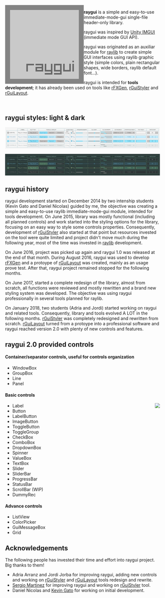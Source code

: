 <img align="left" src="logo/raygui_256x256.png" width=256>

**raygui** is a simple and easy-to-use immediate-mode-gui single-file header-only library.

raygui was inspired by [Unity IMGUI](https://docs.unity3d.com/Manual/GUIScriptingGuide.html) (immediate mode GUI API).

raygui was originated as an auxiliar module for [raylib](https://github.com/raysan5/raylib) to create simple GUI interfaces using raylib graphic style (simple colors, plain rectangular shapes, wide borders, raylib default font...).

raygui is intended for **tools development**; it has already been used on tools like [rFXGen](https://github.com/raysan5/rFXGen), [rGuiStyler](https://github.com/raysan5/raygui/tree/master/tools) and [rGuiLayout](https://github.com/raysan5/raygui/tree/master/tools).

<br>

## raygui styles: light & dark

![raygui light design](design/raygui_style_table_light_REV10.png)

![raygui dark design](design/raygui_style_table_dark_REV9.png)

## raygui history
raygui development started on December 2014 by two intenship students (Kevin Gato and Daniel Nicolas) guided by me, the objective was creating a simple and easy-to-use raylib immediate-mode-gui module, intended for tools development. On June 2015, library was mostly functional (including all planned controls) and work started into the styling options for the library, focusing on an easy way to style some controls properties. Consequently, development of [rGuiStyler](https://github.com/raysan5/raygui/tree/master/tools/rGuiStyler) also started at that point but resources invested on the tool were quite limited and project didn't move much during the following year, most of the time was invested in [raylib](https://github.com/raysan5/raylib) development.

On June 2016, project was picked up again and raygui 1.0 was released at the end of that month. During August 2016, raygui was used to develop [rFXGen](https://github.com/raysan5/rFXGen) and a protoype of [rGuiLayout](https://github.com/raysan5/raygui/tree/master/tools/rGuiLayout) was created, mainly as an usage prove test. After that, raygui project remained stopped for the following months.

On June 2017, started a complete redesign of the library, almost from scratch, all functions were reviewed and mostly rewritten and a brand new styling system was developed. The objective was using raygui professionally in several tools planned for raylib.

On January 2018, two students (Adria and Jordi) started working on raygui and related tools. Consequently, library and tools evolved A LOT in the following months. [rGuiStyler](https://github.com/raysan5/raygui/tree/master/tools/rGuiStyler) was completely redesigned and rewritten from scratch. [rGuiLayout](https://github.com/raysan5/raygui/tree/master/tools/rGuiLayout) turned from a protoype into a professional software and raygui reached version 2.0 with plenty of new controls and features.

## raygui 2.0 provided controls

#### Container/separator controls, useful for controls organization
 - WindowBox
 - GroupBox
 - Line
 - Panel

#### Basic controls

<img align="right" src="https://raw.githubusercontent.com/raysan5/raygui/master/tools/rGuiStyler/design/rguistyler2_light_REV9.png">

 - Label
 - Button
 - LabelButton
 - ImageButton
 - ToggleButton
 - ToggleGroup
 - CheckBox
 - ComboBox
 - DropdownBox
 - Spinner
 - ValueBox
 - TextBox
 - Slider
 - SliderBar
 - ProgressBar
 - StatusBar
 - ScrollBar (WIP)
 - DummyRec

#### Advance controls
 - ListView
 - ColorPicker
 - GuiMessageBox
 - Grid

## Acknowledgements
The following people has invested their time and effort into raygui project. Big thanks to them!

 - Adria Arranz and Jordi Jorba for improving raygui, adding new controls and working on [rGuiStyler](https://github.com/raysan5/raygui/tree/master/tools/rGuiStyler) and [rGuiLayout](https://github.com/raysan5/raygui/tree/master/tools/rGuiLayout) tools redesign and rewrite.
 - [Sergio Martinez](https://github.com/anidealgift) for improving raygui and working on [rGuiStyler](https://github.com/raysan5/raygui/tree/master/tools/rGuiStyler) tool.
 - Daniel Nicolas and [Kevin Gato](https://github.com/Gatonevermind) for working on initial development.
